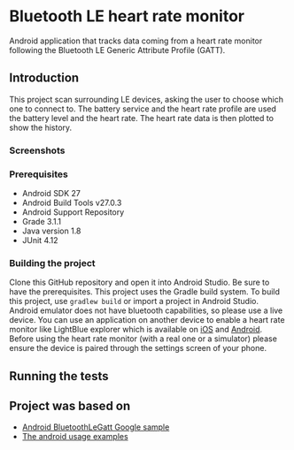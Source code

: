 # Bluetooth LE heart rate monitor

Android application that tracks data coming from a heart rate monitor following the Bluetooth LE Generic Attribute Profile (GATT).

## Introduction

This project scan surrounding LE devices, asking the user to choose which one to connect to. The battery service and the heart rate profile are used the battery level and the heart rate. The heart rate data is then plotted to show the history.

### Screenshots

### Prerequisites

* Android SDK 27
* Android Build Tools v27.0.3
* Android Support Repository
* Grade 3.1.1
* Java version 1.8
* JUnit 4.12

### Building the project

Clone this GitHub repository and open it into Android Studio. Be sure to have the prerequisites. This project uses the Gradle build system. To build this project, use ```gradlew build``` or import a project in Android Studio. Android emulator does not have bluetooth capabilities, so please use a live device. You can use an application on another device to enable a heart rate monitor like LightBlue explorer which is available on [iOS](https://itunes.apple.com/us/app/lightblue-explorer/id557428110?mt=8) and [Android](https://play.google.com/store/apps/details?id=com.punchthrough.lightblueexplorer&hl=en). Before using the heart rate monitor (with a real one or a simulator) please ensure the device is paired through the settings screen of your phone.

## Running the tests

## Project was based on
* [Android BluetoothLeGatt Google sample](https://github.com/googlesamples/android-BluetoothLeGatt)
* [The android usage examples](https://developer.android.com/guide/topics/connectivity/bluetooth-le.html)
